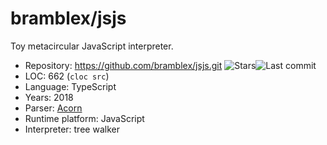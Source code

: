 # bramblex/jsjs

Toy metacircular JavaScript interpreter.

* Repository:       https://github.com/bramblex/jsjs.git <span class="shields"><img src="https://img.shields.io/github/stars/bramblex/jsjs?label=&style=flat-square" alt="Stars" title="Stars"><img src="https://img.shields.io/github/last-commit/bramblex/jsjs?label=&style=flat-square" alt="Last commit" title="Last commit"></span>
* LOC:              662 (`cloc src`)
* Language:         TypeScript
* Years:            2018
* Parser:           [Acorn](../parsers/acorn.md)
* Runtime platform: JavaScript
* Interpreter:      tree walker
